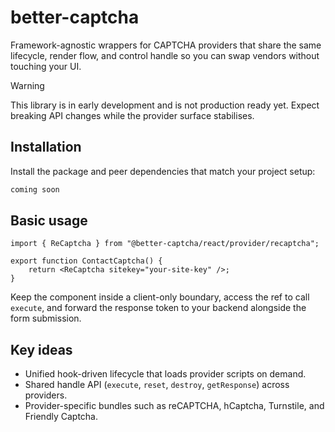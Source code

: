 # better-captcha

Framework-agnostic wrappers for CAPTCHA providers that share the same lifecycle, render flow, and control handle so you can swap vendors without touching your UI.

> [!WARNING]
> This library is in early development and is not production ready yet. Expect breaking API changes while the provider surface stabilises.

## Installation

Install the package and peer dependencies that match your project setup:

```sh
coming soon
```

## Basic usage

```tsx
import { ReCaptcha } from "@better-captcha/react/provider/recaptcha";

export function ContactCaptcha() {
	return <ReCaptcha sitekey="your-site-key" />;
}
```

Keep the component inside a client-only boundary, access the ref to call `execute`, and forward the response token to your backend alongside the form submission.

## Key ideas

- Unified hook-driven lifecycle that loads provider scripts on demand.
- Shared handle API (`execute`, `reset`, `destroy`, `getResponse`) across providers.
- Provider-specific bundles such as reCAPTCHA, hCaptcha, Turnstile, and Friendly Captcha.
